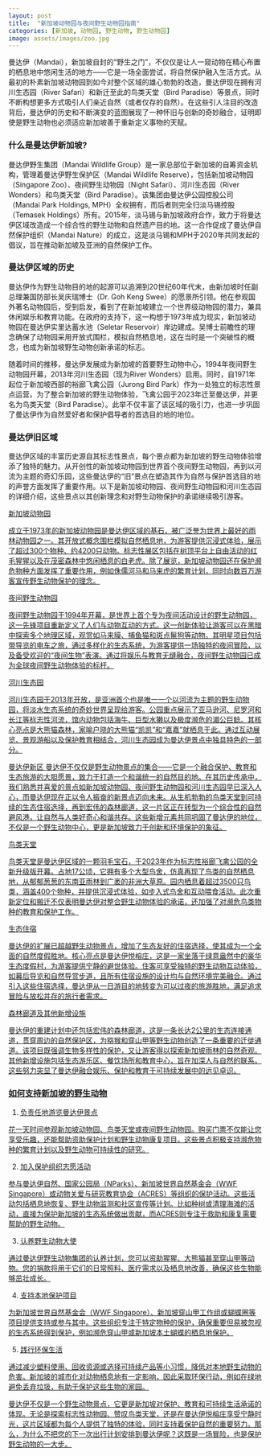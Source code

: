 ```yaml
---
layout: post
title:  "新加坡动物园与夜间野生动物园指南"
categories: [新加坡, 动物园, 野生动物, 野生动物园]
image: assets/images/zoo.jpg
---
```


曼达伊（Mandai），新加坡自封的“野生之门”，不仅仅是让人一窥动物在精心布置的栖息地中悠闲生活的地方——它是一场全面尝试，将自然保护融入生活方式。从最初的朴素新加坡动物园到如今对整个区域的雄心勃勃的改造，曼达伊现在拥有河川生态园（River Safari）和新迁至此的鸟类天堂（Bird Paradise）等景点，同时不断构想更多方式吸引人们亲近自然（或者仅存的自然）。在这些引人注目的改造背后，曼达伊的历史和不断演变的蓝图展现了一种怀旧与创新的奇妙融合，证明即使是野生动物也必须适应新加坡善于重新定义事物的天赋。

### 什么是曼达伊新加坡?

曼达伊野生集团（Mandai Wildlife Group）是一家总部位于新加坡的自筹资金机构，管理着曼达伊野生保护区（Mandai Wildlife Reserve），包括新加坡动物园（Singapore Zoo）、夜间野生动物园（Night Safari）、河川生态园（River Wonders）和鸟类天堂（Bird Paradise）。该集团由曼达伊公园控股公司（Mandai Park Holdings, MPH）全权拥有，而后者则完全归淡马锡控股（Temasek Holdings）所有。2015年，淡马锡与新加坡政府合作，致力于将曼达伊区域改造成一个综合性的野生动物和自然遗产目的地。这一合作促成了曼达伊自然保护组织（Mandai Nature）的成立，这是淡马锡和MPH于2020年共同发起的倡议，旨在推动新加坡及亚洲的自然保护工作。

### 曼达伊区域的历史

曼达伊作为野生动物目的地的起源可以追溯到20世纪60年代末，由新加坡时任副总理兼国防部长吴庆瑞博士（Dr. Goh Keng Swee）的愿景所引领。他在参观国外著名动物园后，受到启发，看到了在新加坡建立一个世界级动物园的潜力，兼具休闲娱乐和教育功能。在政府的支持下，这一构想于1973年成为现实，新加坡动物园在曼达伊实里达蓄水池（Seletar Reservoir）岸边建成。吴博士前瞻性的理念确保了动物园采用开放式围栏，模拟自然栖息地，这在当时是一个突破性的概念，也成为新加坡野生动物创新承诺的标志。

随着时间的推移，曼达伊发展成为新加坡的首要野生动物中心，1994年夜间野生动物园开幕，2013年河川生态园（现为River Wonders）启用。同时，自1971年起位于新加坡西部的裕廊飞禽公园（Jurong Bird Park）作为一处独立的标志性景点运营。为了整合新加坡的野生动物体验，飞禽公园于2023年迁至曼达伊，并更名为鸟类天堂（Bird Paradise）。此举不仅丰富了该区域的吸引力，也进一步巩固了曼达伊作为自然爱好者和保护倡导者的首选目的地的地位。

### 曼达伊旧区域

曼达伊区域的丰富历史源自其标志性景点，每个景点都为新加坡的野生动物体验增添了独特的魅力。从开创性的新加坡动物园到世界首个夜间野生动物园，再到以河流为主题的奇幻乐园，这些曼达伊的“旧”景点在塑造其作为自然与保护首选目的地的声誉方面发挥了重要作用。以下是新加坡动物园、夜间野生动物园和河川生态园的详细介绍，这些景点以其创新理念和对野生动物保护的承诺继续吸引游客。

<u>新加坡动物园<u>

成立于1973年的新加坡动物园是曼达伊区域的基石，被广泛誉为世界上最好的雨林动物园之一。其开放式概念围栏模拟自然栖息地，为游客提供沉浸式体验，展示了超过300个物种、约4200只动物。标志性展区包括在树顶平台上自由活动的红毛猩猩以及在茂密森林中悠闲栖息的白老虎。除了展览，新加坡动物园还在保护濒危物种方面发挥了重要作用，例如侏儒河马和马来虎的繁育计划，同时向数百万游客宣传野生动物保护的理念。

<u>夜间野生动物园<u>

夜间野生动物园于1994年开幕，是世界上首个专为夜间活动设计的野生动物园，这一先锋项目重新定义了人们与动物互动的方式。这一创新体验让游客可以在黑暗中探索多个地理区域，观赏如马来貘、捕鱼猫和斑点鬣狗等动物。其明星项目包括带导览的电车之旅，通过多样化的生态系统，为游客提供一场独特的夜间冒险，以及备受欢迎的“夜间生物”表演。通过将娱乐与教育无缝融合，夜间野生动物园已成为全球夜间野生动物体验的标杆。

<u>河川生态园<u>

河川生态园于2013年开放，是亚洲首个也是唯一一个以河流为主题的野生动物园，将淡水生态系统的奇妙世界呈现给游客。公园重点展示了亚马逊河、尼罗河和长江等标志性河流，馆内动物包括海牛、巨型水獭以及极度濒危的湄公巨鲶。其核心亮点是大熊猫森林，家喻户晓的大熊猫“凯凯”和“嘉嘉”就栖息于此。通过互动展览、景观游船以及保护教育相结合，河川生态园成为曼达伊景点中独具特色的一部分。

<u>曼达伊新区<u>
曼达伊不仅仅是野生动物景点的集合——它是一个融合保护、教育和生态旅游的大胆愿景，致力于打造一个和谐统一的自然目的地。在其历史传承中，我们熟悉并喜爱的景点如新加坡动物园、夜间野生动物园和河川生态园早已深入人心，而曼达伊现在正以令人振奋的新景点迈向未来。从生机勃勃的鸟类天堂到可持续的生态住宿选择，再到宏伟的森林廊道，这一片区正在转型为一个综合性的自然避风港，让自然与人类好奇心和谐共存。这些新增元素共同巩固了曼达伊的地位，不仅是一个野生动物中心，更是新加坡致力于创新和环境保护的象征。

<u>鸟类天堂<u>

鸟类天堂是曼达伊区域的一颗羽毛宝石，于2023年作为标志性裕廊飞禽公园的全新升级版开幕。占地17公顷，它拥有多个大型鸟舍，仿真再现了鸟类的自然栖息地，从郁郁葱葱的东南亚雨林到广袤的非洲大草原。园内栖息着超过3500只鸟类，涵盖400个物种，并提供沉浸式体验，如步入式鸟舍和互动喂食活动。此次重新定位和搬迁不仅表明曼达伊对整合野生动物体验的承诺，还加强了对濒危鸟类物种的教育和保护工作。

<u>生态住宿<u>

曼达伊的扩展已超越野生动物景点，增加了生态友好的住宿选择，使其成为一个全面的自然度假胜地。核心亮点是曼达伊悦榕庄，这是一家坐落于绿意盎然中的豪华生态度假村，为游客提供宁静的避世体验。住客可享受独特的野生动物互动体验，如幕后导览和自然导赏步道，且所有住宿设施的设计均与自然环境完美融合。通过引入这些住宿选择，曼达伊从一日游目的地转变为可以过夜的旅游胜地，满足追求冒险与放松并存的旅行者需求。

<u>森林廊道及其他新增设施<u>

曼达伊的重建计划中还包括宏伟的森林廊道，这是一条长达2公里的生态连接通道，贯穿周边的自然保护区，为猕猴和穿山甲等野生动物创造了一条重要的迁徙通道。该项目既强调生物多样性的保护，又让游客得以探索新加坡雨林的自然奇观。其他新增设施包括生态游乐区、餐饮场所和教育中心，旨在加深人与自然的联系。这些努力突显了曼达伊融合娱乐、保护和教育于可持续发展中的远见卓识。

### 如何支持新加坡的野生动物

1. 负责任地游览曼达伊景点

花一天时间参观新加坡动物园、鸟类天堂或夜间野生动物园。购买门票不仅能让您享受乐趣，还能帮助资助保护计划和野生动物康复项目。这些景点积极支持濒危物种的繁育计划以及野生动物可持续性的研究。

2. 加入保护组织志愿活动

参与曼达伊自然、国家公园局（NParks）、新加坡世界自然基金会（WWF Singapore）或动物关爱与研究教育协会（ACRES）等组织的保护活动。这些活动包括栖息地恢复、野生动物监测和社区宣传等计划。比如种树或清理海滩的活动，直接为保护新加坡的生态系统做出贡献，而ACRES则专注于救助和康复需要帮助的野生动物。

3. 认养野生动物大使

通过曼达伊野生动物集团的认养计划，您可以资助猩猩、大熊猫甚至穿山甲等动物。您的捐款将用于它们的日常照料、医疗需求以及栖息地改善，确保这些生物能够茁壮成长。

4. 支持本地保护项目

为新加坡世界自然基金会（WWF Singapore）、新加坡穿山甲工作组或蝴蝶圈等项目提供支持或参与其中。这些组织专注于特定物种的保护，确保重要但易被忽视的生态系统得到保护，例如濒危穿山甲或新加坡本土蝴蝶的栖息地保护。

5. 践行环保生活

通过减少塑料使用、回收资源或选择可持续产品等小习惯，降低对本地野生动物的危害。新加坡的城市化对动物栖息地有一定影响，因此采取环保行动，例如在绿地避免丢弃垃圾，有助于保护这些生物的家园。

曼达伊不仅是一个野生动物景点，它更是新加坡对保护、教育和可持续生活承诺的体现。无论是探索标志性动物园、赞叹鸟类天堂，还是在曼达伊悦榕庄享受宁静时光，这片区域都为每个人提供了独特的体验，同时支持着保护自然的重要努力。那么，为什么不把您的下一次出行计划安排到曼达伊呢？这既是一场冒险，也是保护野生动物的一大步。

